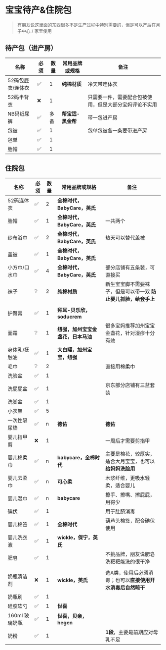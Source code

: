 # 宝宝待产&住院包

> 有朋友说这里面的东西很多不是生产过程中特别需要的，但是可以产后在月子中心 / 家里使用



## 待产包（进产房）

| **名称**        | **必须** | **数量** | **常用品牌或规格** | **备注**                                               |
| ----------------- | -------- | -------- | ------------------------------------------------------ | ------------------------------------------------------ |
| 52码包屁衣/连体衣 | ✅        | 1        | **纯棉材质** | 冷天带连体衣                        |
| 52码半背衣        | ❌        | 1        |         | 只需要一件，需要配合包被使用，但是大部分宝妈评论不实用 |
| NB码纸尿裤        | ✅        | 多备     | **帮宝适-黑金帮** | 带一包进产房                        |
| 包被              | ✅        | 1        |         | 包单包被各一条要带进产房                               |
| 包单              | ✅        | 1        |         |                                                        |
| 胎帽              | ✅        | 1        |         |                                                        |



## 住院包

| **名称**   | **必须** | **数量** | **常用品牌或规格** | **备注**                                             |
| ------------ | ---- | ---------------------------------------------------- | ---------------------------------------------------- | ---------------------------------------------------- |
| 52码连体衣 | ✅    | 2 | **全棉时代，BabyCare，英氏** |                              |
| 胎帽 | ✅ | 1 | **全棉时代，BabyCare，英氏** | 一共两个 |
| 纱布浴巾     | ✅    | 2   | **全棉时代，BabyCare，英氏** | 热天可以替代盖被                                             |
| 盖被         | ✅    | 1   | **全棉时代，BabyCare，英氏** |                                                      |
| 小方巾/口水巾 | ✅    | 4   | **全棉时代，BabyCare，英氏** | 部分店铺有五条装，可直接买 |
| 袜子     |   ❔    | 2 | **纯棉材质** | 新生宝宝脚不需要袜子，但是可以带一双 **防止婴儿抓脸，给套手上** |
|  |  |  |  | |
| 护臀膏       | ✅    | 1   | **拜耳-贝乐欣，soducrem** |                                       |
| 面霜     | ❔ | 1 | **纽强，加州宝宝金盏花，日本马油** | 很多宝妈推荐加州宝宝金盏花，针对湿疹十分有效                 |
| 身体乳/抚触油 | ✅ | 1 | **大白罐，加州宝宝，纽强** |                                                              |
| 毛巾         | ❔   | 2  |   | 直接用棉柔巾 |
| 洗脸盆       | ✅    | 1   |    |                                                      |
| 洗屁屁盆     | ✅    | 1   |    | 京东部分店铺有三盆套装 |
| 洗脚盆 | ✅ | 1 | | |
| 小衣架       | ✅    | 5  |   |                                                      |
| 一次性隔尿垫 | ✅    | n  | **德佑** | **德佑**                                             |
| 婴儿指甲剪   | ❌    | 1 |     | 一周后才需要剪指甲                                   |
| 婴儿棉柔巾   | ✅   | n | **babycare，全棉时代** | 主要是棉花，较厚实，适合大月宝宝，也可以 **给妈妈洗脸用** |
| 婴儿云柔巾   | ✅    | n  | **可心柔** | 木浆纤维，更吸水轻柔，适合婴儿           |
| 婴儿湿巾     | ✅    | n  | **babycare** | 擦手、擦嘴、擦屁屁，用得少 |
| 碘伏         | ✅ | 1 |  | 用于肚脐消毒 |
| 婴儿棉签 | ✅ | 1 | **全棉时代** | 葫芦头棉签，配合碘伏使用 |
| 婴儿洗衣液   | ✅    | 1   | **wickle，保宁，英氏** |                                |
| 肥皂 | ✅ | 1 |  | 不挑品牌，朋友说肥皂洗粑粑能洗的很干净 |
|  |  |  |  |  |
| 奶瓶清洁剂   | ❌   | 1   | **wickle，英氏** | 选A类，使用后必须消毒；也可以**直接使用开水消毒后自然晾干** |
| 奶瓶刷       | ✅    | 1   |    |                                                      |
| 硅胶软勺     | ✅   | 1 | **世喜** |                                            |
| 160ml 玻璃奶瓶 | ✅    | 1   | **世喜，贝亲，hegen** |                               |
| 奶粉         | ✅ | 1 |  | **1段**，主要是前期应对母乳不足                               |

